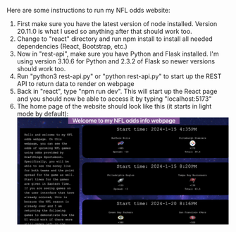 Here are some instructions to run my NFL odds website:
1. First make sure you have the latest version of node installed. Version 20.11.0 is what I used so anything after that should work too.
2. Change to "react" directory and run npm install to install all needed dependencies (React, Bootstrap, etc.)
3. Now in "rest-api", make sure you have Python and Flask installed. I'm using version 3.10.6 for Python and 2.3.2 of Flask so newer versions should work too.
4. Run "python3 rest-api.py" or "python rest-api.py" to start up the REST API to return data to render on webpage
5. Back in "react", type "npm run dev". This will start up the React page and you should now be able to access it by typing "localhost:5173"
6. The home page of the website should look like this (it starts in light mode by default): ![alt text](https://github.com/ajc-617/NFL-odds-app/blob/main/sample-website-home.png?raw=true)
